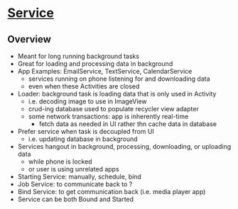 # [Service](https://developer.android.com/guide/components/services)

## Overview

- Meant for long running background tasks
- Great for loading and processing data in background
- App Examples: EmailService, TextService, CalendarService
    - services running on phone listening for and downloading data
    - even when these Activities are closed
- Loader: background task is loading data that is only used in Activity
    - i.e. decoding image to use in ImageView
    - crud-ing database used to populate recycler view adapter
    - some network transactions: app is inherently real-time
        - fetch data as needed in UI rather thn cache data in database
- Prefer service when task is decoupled from UI
    - i.e. updating database in background
- Services hangout in background, processing, downloading, or uploading data
    - while phone is locked
    - or user is using unrelated apps
- Starting Service: manually, schedule, bind
- Job Service: to communicate back to ?
- Bind Service: to get communication back (i.e. media player app)
- Service can be both Bound and Started


